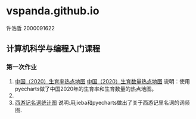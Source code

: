 # vspanda.github.io

许浩哲 2000091622

## 计算机科学与编程入门课程

### 第一次作业

1. [中国（2020）生育率热点地图](https://vspanda.github.io/P1-repradata.html)    [中国（2020）生育数量热点地图](https://vspanda.github.io/P1-reprodata.html)
说明：使用pyecharts做了中国2020年的生育率和生育数量的热点地图。
2. 
3. [西游记名词统计图](https://vspanda.github.io/P3-wordcloud.html)
说明:用jieba和pyecharts做出了关于西游记里名词的词频图.
